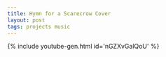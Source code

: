 ```yaml
---
title: Hymn for a Scarecrow Cover
layout: post
tags: projects music
---
```


{% include youtube-gen.html id='nGZXvGalQoU' %}